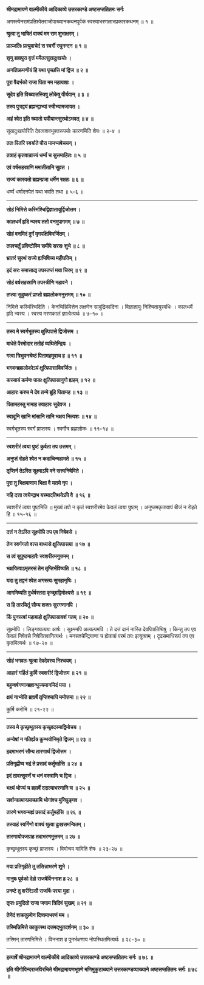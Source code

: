 **श्रीमद्रामायणे वाल्मीकीये आदिकाव्ये उत्तरकाण्डे अष्टसप्ततितमः सर्गः**

अगस्त्येनरामंप्रतिश्वेतराजोपाख्यानकथनपूर्वकं स्वस्याभरणलाभप्रकारकथनम् ॥ १ ॥

**श्रुत्वा तु भाषितं वाक्यं मम राम शुभाक्षरम् ।**

**प्राञ्जलिः प्रत्युवाचेदं स स्वर्गी रघुनन्दन ॥ १ ॥**

**शृणु ब्रह्मपुरा वृत्तं ममैतत्सुखदुःखयोः ।**

**अनतिक्रमणीयं हि यथा पृच्छसि मां द्विज ॥ २ ॥**

**पुरा वैदर्भको राजा पिता मम महायशाः ।**

**सुदेव इति विख्यातस्त्रिषु लोकेषु वीर्यवान् ॥ ३ ॥**

**तस्य पुत्रद्वयं ब्रह्मन्द्वाभ्यां स्त्रीभ्यामजायत ।**

**अहं श्वेत इति ख्यातो यवीयान्त्सुरथोऽभवत् ॥ ४ ॥**

सुखदुःखयोरिति देवत्वशवभुक्तरूपयोः कारणमिति शेषः ॥ २-४ ॥

**ततः पितरि स्वर्याते पौरा मामभ्यषेचयन् ।**

**तत्राहं कृतवान्राज्यं धर्म्यं च सुसमाहितः ॥ ५ ॥**

**एवं वर्षसहस्राणि ममातीतानि सुव्रत ।**

**राज्यं कारयतो ब्रह्मन्प्रजा धर्मेण रक्षतः ॥ ६ ॥**

धर्म्यं धर्मादनपेतं यथा भवति तथा ॥ ५-६ ॥

****

**सोहं निमित्ते कस्मिंश्चिद्विज्ञातायुर्द्विजोत्तम ।**

**कालधर्मं हृदि न्यस्य ततो वनमुपागमम् ॥ ७ ॥**

**सोहं वनमिदं दुर्गं मृगपक्षिविवर्जितम् ।**

**तपश्चर्तुं प्रविष्टोस्मि समीपे सरसः शुभे ॥ ८ ॥**

**भ्रातरं सुरथं राज्ये ह्यभिषिच्य महीपतिम् ।**

**इदं सरः समासाद्य तपस्तप्तं मया चिरम् ॥ ९ ॥**

**सोहं वर्षसहस्राणि तपस्त्रीणि महावने ।**

**तप्त्वा सुदुष्करं प्राप्तो ब्रह्मलोकमनुत्तमम् ॥ १० ॥**

निमित्ते कस्मिंश्चिदिति । केनचिन्निमित्तेन लक्षणेन सामुद्रिकादिना । विज्ञातायुः निश्चितायुरवधिः । कालधर्मे हृदि न्यस्य । स्वस्य मरणकालं ज्ञात्वेत्यर्थः ॥ ७-१० ॥

****

**तस्य मे स्वर्गभूतस्य क्षुत्पिपासे द्विजोत्तम ।**

**बाधेते पैरमोदार ततोहं व्यथितेन्द्रियः ।**

**गत्वा त्रिभुवनश्रेष्ठं पितामहमुवाच ह ॥ ११ ॥**

**भगवन्ब्रह्मलोकोऽयं क्षुत्पिपासाविवर्जितः ।**

**कस्यायं कर्मणः पाकः क्षुत्पिपासानुगो ह्यहम् ॥ १२ ॥**

**आहारः कश्च मे देव तन्मे ब्रूहि पितामह ॥ १३ ॥**

**पितामहस्तु मामाह तवाहारः सुदेवज ।**

**स्वादूनि खानि मांसानि तानि भक्षय नित्यशः ॥ १४ ॥**

स्वर्गभूतस्य स्वर्गं प्राप्तस्य । स्वर्गोत्र ब्रह्मलोकः ॥ ११-१४ ॥

****

**स्वशरीरं त्वया पुष्टं कुर्वता तप उत्तमम् ।**

**अनुप्तं रोहते श्वेत न कदाचिन्महामते ॥ १५ ॥**

**तृप्तिर्न तेऽस्ति सूक्ष्माऽपि वने सत्त्वनिषेविते ।**

**पुरा तु भिक्षमाणाय भिक्षा वै यतये नृप ।**

**नहि दत्ता त्वयेन्द्राभ यस्मादतिथयेऽपि वै ॥ १६ ॥**

स्वशरीरं त्वया पुष्टमिति ॥ मुख्यं तपो न कृतं स्वशरीरमेव केवलं त्वया पुष्टम् । अनुप्तमकृतावापं बीजं न रोहते हि ॥ १५-१६ ॥

****

**दत्तं न तेऽस्ति सूक्ष्मोपि तप एव निषेवसे ।**

**तेन स्वर्गगतो वत्स बाध्यसे क्षुत्पिपासया ॥ १७ ॥**

**स त्वं सुपुष्टमाहारैः स्वशरीरमनुत्तमम् ।**

**भक्षयित्वाऽमृतरसं तेन तृप्तिर्भविष्यति ॥ १८ ॥**

**यदा तु तद्वनं श्वेत अगस्त्यः सुमहानृषिः ।**

**आगमिष्यति दुर्धर्षस्तदा कृच्छ्राद्विमोक्ष्यसे ॥ १९ ॥**

**स हि तारयितुं सौम्य शक्तः सुरगणानपि ।**

**किं पुनस्त्वां महाबाहो क्षुत्पिपासावशं गतम् ॥ २० ॥**

सूक्ष्मोपि । लिङ्गव्यत्ययः आर्षः । सूक्ष्ममपि अत्यल्पमपि । ते दत्तं दानं नास्ति देवपित्रतिथिषु । किन्तु तप एव केवलं निषेवसे निषेवितवानित्यर्थः । मनसश्चेन्द्रियाणां च ह्येकाग्रं परमं तपः इत्युक्तम् । दृढसमाधिरूपं तप एव कृतमित्यर्थः ॥ १७-२० ॥

****

**सोहं भगवतः श्रुत्वा देवदेवस्य निश्चयम् ।**

**आहारं गर्हितं कुर्मि स्वशरीरं द्विजोत्तम ॥ २१ ॥**

**बहून्वर्षगणान्ब्रह्मन्भुज्यमानमिदं मया ।**

**क्षयं नाभ्येति ब्रह्मर्षे तृप्तिश्चापि ममोत्तमा ॥ २२ ॥**

कुर्मि करोमि ॥ २१-२२ ॥

****

**तस्य मे कृच्छ्रभूतस्य कृच्छ्रादस्माद्विमोचय ।**

**अन्येषां न गतिर्ह्यत्र कुम्भयोनिमृते द्विजम् ॥ २३ ॥**

**इदमाभरणं सौम्य तारणार्थं द्विजोत्तम ।**

**प्रतिगृह्णीष्व भद्रं ते प्रसादं कर्तुमर्हसि ॥ २४ ॥**

**इदं तावत्सुवर्णं च धनं वस्त्राणि च द्विज ।**

**भक्ष्यं भोज्यं च ब्रह्मर्षे ददात्याभरणानि च ॥ २५ ॥**

**सर्वान्कामान्प्रयच्छामि भोगांश्च मुनिपुङ्गव ।**

**तारणे भगवन्मह्यं प्रसादं कर्तुमर्हसि ॥ २६ ॥**

**तस्याहं स्वर्गिणो वाक्यं श्रुत्वा दुःखसमन्वितम् ।**

**तारणायोपजग्राह तदाभरणमुत्तमम् ॥ २७ ॥**

कृच्छ्रभूतस्य कृच्छ्रं प्राप्तस्य । विमोचय मामिति शेषः ॥ २३-२७ ॥

****

**मया प्रतिगृहीते तु तसिन्नाभरणे शुभे ।**

**मानुषः पूर्वको देहो राजषेर्विननाश ह २८ ॥**

**प्रनष्टे तु शरीरेऽसौ राजर्षिः परया मुदा ।**

**तृप्तः प्रमुदितो राजा जगाम त्रिदिवं सुखम् ॥ २९ ॥**

**तेनेदं शक्रतुल्येन दिव्यमाभरणं मम ।**

**तस्मिन्निमित्ते काकुत्स्थ दत्तमद्भुतदर्शनम् ॥ ३० ॥**

तस्मिन् तारणनिमित्ते । विननाश ह पुनर्भक्षणाय नोपस्थितमित्यर्थः ॥ २८-३० ॥

****

**इत्यार्षे श्रीमद्रामायणे वाल्मीकीये आदिकाव्ये उत्तरकाण्डे अष्टसप्ततितमः सर्गः ॥ ७८ ॥**

**इति श्रीगोविन्दराजविरचिते श्रीमद्रामायणभूषणे मणिमुकुटाख्याने उत्तरकाण्डव्याख्याने अष्टसप्ततितमः सर्गः ॥ ७८ ॥**

